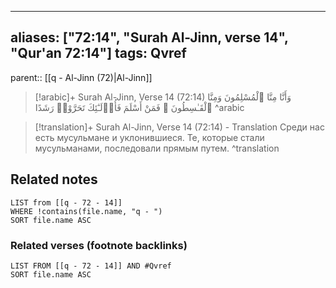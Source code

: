 
---
aliases: ["72:14", "Surah Al-Jinn, verse 14", "Qur'an 72:14"]
tags: Qvref
---

parent:: [[q - Al-Jinn (72)|Al-Jinn]]

> [!arabic]+ Surah Al-Jinn, Verse 14 (72:14)
> <span class="quran-arabic">وَأَنَّا مِنَّا ٱلْمُسْلِمُونَ وَمِنَّا ٱلْقَـٰسِطُونَ ۖ فَمَنْ أَسْلَمَ فَأُو۟لَـٰٓئِكَ تَحَرَّوْا۟ رَشَدًا</span>
^arabic

> [!translation]+ Surah Al-Jinn, Verse 14 (72:14) - Translation
> Среди нас есть мусульмане и уклонившиеся. Те, которые стали мусульманами, последовали прямым путем.
^translation



## Related notes
```dataview
LIST from [[q - 72 - 14]]
WHERE !contains(file.name, "q - ")
SORT file.name ASC
```

### Related verses (footnote backlinks)
```dataview
LIST FROM [[q - 72 - 14]] AND #Qvref
SORT file.name ASC
```

